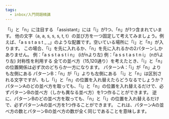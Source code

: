 ```yaml
---
tags:
  - inbox/入門問題精講
---
```

「i」と「n」に注目する
    「assistant」には「i」が1つ、「n」が1つ含まれています。
    他の文字（a, a, s, s, s, t, t）の並び方を一つ固定して考えてみましょう。例えば、「a s s t a s t _ _」のような配置です。空いている場所に「i」と「n」が入ります。
    この場合、「i」を先に入れるか、「n」を先に入れるかの2パターンしかありません。
        例：「a s s t a s t i n」 (iがnより左)
        例：「a s s t a s t n i」 (nがiより左)
対称性を利用する
    全ての並べ方（15,120通り）を考えたとき、「i」と「n」の位置関係は必ず次のどちらか一方になります。
        パターンA：「i」が「n」よりも左側にある
        パターンB：「n」が「i」よりも左側にある
    「i」と「n」は区別される文字ですが、もし「i」と「n」の位置を入れ替えたらどうなるでしょうか？
    パターンAのどの並べ方を取っても、「i」と「n」の位置を入れ替えるだけで、必ずパターンBの並べ方（しかも異なる並べ方）を1つ作ることができます。
    逆に、パターンBのどの並べ方を取っても、「n」と「i」の位置を入れ替えるだけで、必ずパターンAの並べ方を1つ作ることができます。
    これは、パターンAの並べ方の数とパターンBの並べ方の数が全く同じであることを意味します。
